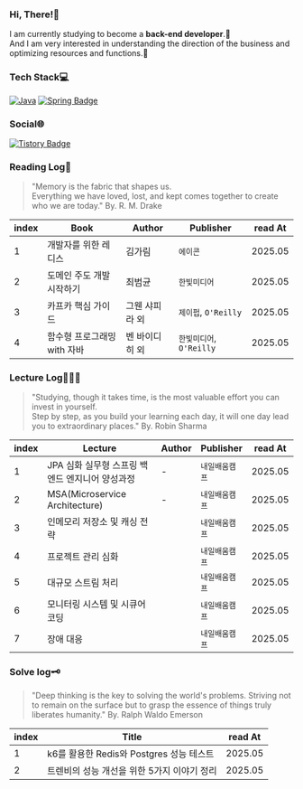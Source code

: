 ### **Hi, There!👋**

I am currently studying to become a **back-end developer**.🚀 </br>
And I am very interested in understanding the direction of the business and optimizing resources and functions.💜

### **Tech Stack**💻

[![Java](https://img.shields.io/badge/Java-%23ED8B00.svg?logo=openjdk&logoColor=white)]([#](https://www.java.com/))
[![Spring Badge](https://img.shields.io/badge/Spring-6DB33F?style=flat-square&logo=Spring&logoColor=white)](https://spring.io/)

### **Social🌐**

[![Tistory Badge](https://img.shields.io/badge/Tistory-Blog-orange?style=flat-square&logo=tistory&logoColor=white)](https://limdae94.tistory.com/)

### **Reading Log📖**

> "Memory is the fabric that shapes us. </br>
> Everything we have loved, lost, and kept comes together to create who we are today." By. R. M. Drake

| index | Book                        | Author         | Publisher                 | read At |
| ----- | --------------------------- | -------------- | ------------------------- | ------- |
| 1     | 개발자를 위한 레디스        | 김가림         | `에이콘`                  | 2025.05 |
| 2     | 도메인 주도 개발 시작하기   | 최범균         | `한빛미디어`              | 2025.05 |
| 3     | 카프카 핵심 가이드          | 그웬 샤피라 외 | `제이펍`, `O'Reilly `     | 2025.05 |
| 4     | 함수형 프로그래밍 with 자바 | 벤 바이디히 외 | `한빛미디어`, `O'Reilly ` | 2025.05 |




### **Lecture Log👩🏻‍💻**

> "Studying, though it takes time, is the most valuable effort you can invest in yourself. </br>
> Step by step, as you build your learning each day, it will one day lead you to extraordinary places." By. Robin Sharma

| index | Lecture                                         | Author | Publisher      | read At |
| ----- | ----------------------------------------------- | ------ | -------------- | ------- |
| 1     | JPA 심화 실무형 스프링 백엔드 엔지니어 양성과정 | -      | `내일배움캠프` | 2025.05 |
| 2     | MSA(Microservice Architecture)                  | -      | `내일배움캠프` | 2025.05 |
| 3     | 인메모리 저장소 및 캐싱 전략                    |        | `내일배움캠프` | 2025.05 |
| 4     | 프로젝트 관리 심화                              |        | `내일배움캠프` | 2025.05 |
| 5     | 대규모 스트림 처리                              |        | `내일배움캠프` | 2025.05 |
| 6     | 모니터링 시스템 및 시큐어 코딩                  |        | `내일배움캠프` | 2025.05 |
| 7     | 장애 대응                                       |        | `내일배움캠프` | 2025.05 |




### **Solve log🗝️**

> "Deep thinking is the key to solving the world's problems. 
> Striving not to remain on the surface but to grasp the essence of things truly liberates humanity." By. Ralph Waldo Emerson

| index | Title                                       | read At |
| ----- | ------------------------------------------- | ------- |
| 1     | k6를 활용한 Redis와 Postgres 성능 테스트    | 2025.05 |
| 2     | 트렌비의 성능 개선을 위한 5가지 이야기 정리 | 2025.05 |
